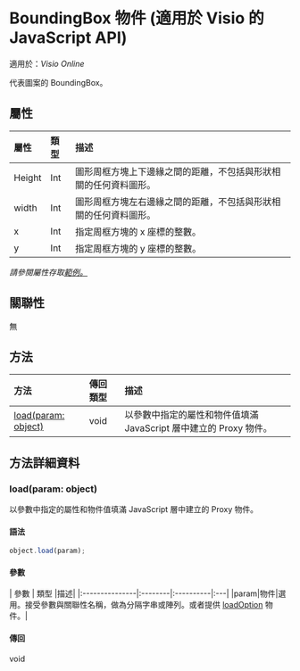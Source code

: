 # <a name="boundingbox-object-javascript-api-for-visio"></a>BoundingBox 物件 (適用於 Visio 的 JavaScript API)

適用於：_Visio Online_

代表圖案的 BoundingBox。

## <a name="properties"></a>屬性

| 屬性	       | 類型	    |描述|
|:---------------|:--------|:----------|
|Height|Int|圖形周框方塊上下邊緣之間的距離，不包括與形狀相關的任何資料圖形。|
|width|Int|圖形周框方塊左右邊緣之間的距離，不包括與形狀相關的任何資料圖形。|
|x|Int|指定周框方塊的 x 座標的整數。|
|y|Int|指定周框方塊的 y 座標的整數。|

_請參閱屬性存取[範例。](#property-access-examples)_

## <a name="relationships"></a>關聯性
無


## <a name="methods"></a>方法

| 方法           | 傳回類型    |描述|
|:---------------|:--------|:----------|
|[load(param: object)](#loadparam-object)|void|以參數中指定的屬性和物件值填滿 JavaScript 層中建立的 Proxy 物件。|

## <a name="method-details"></a>方法詳細資料


### <a name="loadparam-object"></a>load(param: object)
以參數中指定的屬性和物件值填滿 JavaScript 層中建立的 Proxy 物件。

#### <a name="syntax"></a>語法
```js
object.load(param);
```

#### <a name="parameters"></a>參數
| 參數	       | 類型    |描述|
|:---------------|:--------|:----------|:---|
|param|物件|選用。接受參數與關聯性名稱，做為分隔字串或陣列。或者提供 [loadOption](loadoption.md) 物件。|

#### <a name="returns"></a>傳回
void
